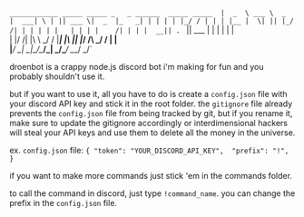 `____________ _____ _____ _   _ ______  _____ _____ 
|  _  \ ___ \  _  |  ___| \ | || ___ \|  _  |_   _|
| | | | |_/ / | | | |__ |  \| || |_/ /| | | | | |  
| | | |    /| | | |  __|| . ` || ___ \| | | | | |  
| |/ /| |\ \\ \_/ / |___| |\  || |_/ /\ \_/ / | |  
|___/ \_| \_|\___/\____/\_| \_/\____/  \___/  \_/`  

droenbot is a crappy node.js discord bot i'm making for fun and you probably shouldn't use it.

but if you want to use it, all you have to do is create a `config.json` file with your discord API key and stick it in the root folder. the `gitignore` file already prevents the `config.json` file from being tracked by git, but if you rename it, make sure to update the gitignore accordingly or interdimensional hackers will steal your API keys and use them to delete all the money in the universe.

ex. `config.json` file:
`{
	"token": "YOUR_DISCORD_API_KEY", 
	"prefix": "!",
}`

if you want to make more commands just stick 'em in the commands folder.

to call the command in discord, just type `!command_name`. you can change the prefix in the `config.json` file.

